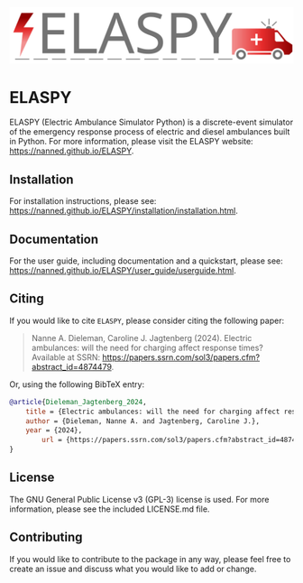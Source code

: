 ![ELASPY logo](doc/_static/ELASPY_light.svg)

# ELASPY

ELASPY (Electric Ambulance Simulator Python) is a discrete-event simulator of the emergency response process of electric and diesel ambulances built in Python. For more information, please visit the ELASPY website: https://nanned.github.io/ELASPY.

## Installation

For installation instructions, please see: https://nanned.github.io/ELASPY/installation/installation.html.

## Documentation

For the user guide, including documentation and a quickstart, please see: https://nanned.github.io/ELASPY/user_guide/userguide.html.

## Citing

If you would like to cite ``ELASPY``, please consider citing the following paper:
> Nanne A. Dieleman, Caroline J. Jagtenberg (2024).
> Electric ambulances: will the need for charging affect response times?
> Available at SSRN: https://papers.ssrn.com/sol3/papers.cfm?abstract_id=4874479.

Or, using the following BibTeX entry:

```bibtex
@article{Dieleman_Jagtenberg_2024,
	title = {Electric ambulances: will the need for charging affect response times?},
	author = {Dieleman, Nanne A. and Jagtenberg, Caroline J.},
	year = {2024},
        url = {https://papers.ssrn.com/sol3/papers.cfm?abstract_id=4874479},
} 
```

## License

The GNU General Public License v3 (GPL-3) license is used. For more information, please see the included LICENSE.md file.

## Contributing

If you would like to contribute to the package in any way, please feel free to create an issue and discuss what you would like to add or change.